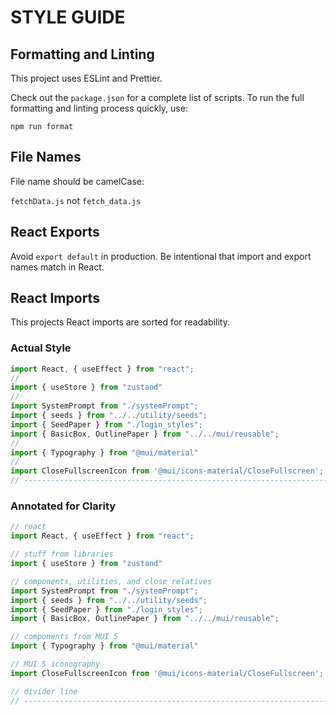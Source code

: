 # STYLE GUIDE

## Formatting and Linting ##

This project uses ESLint and Prettier.

Check out the `package.json` for a complete list of scripts. To run the full formatting and linting process quickly, use: 

```npm run format``` 

## File Names

File name should be camelCase: 

`fetchData.js` not `fetch_data.js`

## React Exports

Avoid `export default` in production. 
Be intentional that import and export names match in React.

## React Imports

This projects React imports are sorted for readability.

### Actual Style

``` javascript
import React, { useEffect } from "react";
//
import { useStore } from "zustand"
//
import SystemPrompt from "./systemPrompt";
import { seeds } from "../../utility/seeds";
import { SeedPaper } from "./login_styles";
import { BasicBox, OutlinePaper } from "../../mui/reusable";
//
import { Typography } from "@mui/material"
//
import CloseFullscreenIcon from '@mui/icons-material/CloseFullscreen';
// ----------------------------------------------------------------------
```

### Annotated for Clarity

``` javascript
// react
import React, { useEffect } from "react";

// stuff from libraries
import { useStore } from "zustand"

// components, utilities, and close relatives
import SystemPrompt from "./systemPrompt";
import { seeds } from "../../utility/seeds";
import { SeedPaper } from "./login_styles";
import { BasicBox, OutlinePaper } from "../../mui/reusable";

// components from MUI 5
import { Typography } from "@mui/material"

// MUI 5 iconography
import CloseFullscreenIcon from '@mui/icons-material/CloseFullscreen';

// divider line
// ----------------------------------------------------------------------
